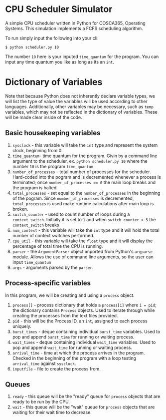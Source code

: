 # CPU Scheduler Simulator

A simple CPU scheduler written in Python for COSCA365, Operating Systems.  This simulation implements a FCFS scheduling algorithm.

To run simply input the following into your cli:
```
$ python scheduler.py 10
```
The number `10` here is your inputed `time_quantum` for the program.  You can input any time quantum you like as long as its an `int`.

# Dictionary of Variables

Note that because Python does not inherently declare variable types, we will list the type of value the variables will be used according to other languages. Additionally, other variables may be necessary, such as `temp` variables, which may not be reflected in the dictionary of variables. These will be made clear inside of the code.

## Basic housekeeping variables
1. `sysclock` - this variable will take the `int` type and represent the system clock, beginning from 0.
2. `time_quantum`- time quantum for the program. Givin by a command line argument to the scheduler, ex. `python scheduler.py 10` where the number `10` is the program `time_quantum`
3. `number_of_processes` - total number of processes for the scheduler.  Hard-coded into the pogram and is decremented whenever a process is terminated; once `number_of_processes == 0` the main loop breaks and the program is halted.
4. `total_processes` - set equal to the `number_of_processes` in the beginning of the pogram.  Since `number_of_processes` is decremented, `total_processes` is used make runtime calculations after main loop is broken.
5. `switch_counter` - used to count number of loops during a `context_switch`. Initially it is set to `1` and when `switch_counter > 5` the `context_switch` breaks
6. `num_context` - this variable will take the `int` type and it will hold the total number of context switches performed.
7. `cpu_util` - this variable will take the `float` type and it will display the percentage of total time the CPU is running.
8. `parser` - the `ArgumentParser` object imported from Python's `argparse` module. Allows the use of command line arguments, so the user can input `time_quantum`
9. `args` - arguments parsed by the `parser`.
 
## Process-specific variables
In this program, we will be creating and using a `process` object.

1. `process[]` - process dictionary that holds a `process[i]` where `i = pid`; the dictionary contains `Process` objects. Used to iterate through while creating the processes from the text files provided.
2. `pid` - this will be the Process ID, an `int`, assigned to each process uniquely.
3. `burst_times` - deque containing individual `burst_time` variables. Used to pop and append `burst_time` for running or waiting process.
4. `wait_times` - deque containing individual `wait_time` variables. Used to pop and append `wait_time` for running or waiting process.
5. `arrival_time` - time at which the process arrives in the program.  Checked in the beginning of the program with a loop testing `arrival_time` against `sysclock`.
6. `inputfile` - file to create the process from.

## Queues

1. `ready` - this queue will be the "ready" queue for `process` objects that are ready to be run by the CPU.
2. `wait` - this queue will be the "wait" queue for `process` objects that are waiting for their wait time to decrease.
